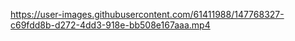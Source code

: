 https://user-images.githubusercontent.com/61411988/147768327-c69fdd8b-d272-4dd3-918e-bb508e167aaa.mp4
